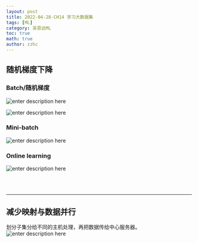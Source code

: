 ```yaml
---
layout: post
title: 2022-04-28-CH14 学习大数据集
tags: [ML]
category: 吴恩达ML
toc: true
math: true
author: zzhc
---
```


## 随机梯度下降

### Batch/随机梯度
![enter description here](http://img.zzhc321.xyz/blog/1651148151918.png)


![enter description here](http://img.zzhc321.xyz/blog/1651148219591.png)

### Mini-batch
![enter description here](http://img.zzhc321.xyz/blog/1651148421865.png)

### Online learning
![enter description here](http://img.zzhc321.xyz/blog/1651150428180.png)

<br>
<br>

***

## 减少映射与数据并行

划分子集分给不同的主机处理，再把数据传给中心服务器。
![enter description here](http://img.zzhc321.xyz/blog/1651151120787.png)
